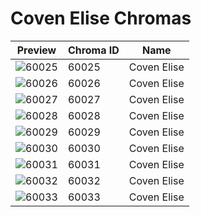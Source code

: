 # Coven Elise Chromas

| Preview | Chroma ID | Name |
|---------|-----------|------|
| ![60025](https://raw.communitydragon.org/latest/plugins/rcp-be-lol-game-data/global/default/v1/champion-chroma-images/60/60025.png) | 60025 | Coven Elise |
| ![60026](https://raw.communitydragon.org/latest/plugins/rcp-be-lol-game-data/global/default/v1/champion-chroma-images/60/60026.png) | 60026 | Coven Elise |
| ![60027](https://raw.communitydragon.org/latest/plugins/rcp-be-lol-game-data/global/default/v1/champion-chroma-images/60/60027.png) | 60027 | Coven Elise |
| ![60028](https://raw.communitydragon.org/latest/plugins/rcp-be-lol-game-data/global/default/v1/champion-chroma-images/60/60028.png) | 60028 | Coven Elise |
| ![60029](https://raw.communitydragon.org/latest/plugins/rcp-be-lol-game-data/global/default/v1/champion-chroma-images/60/60029.png) | 60029 | Coven Elise |
| ![60030](https://raw.communitydragon.org/latest/plugins/rcp-be-lol-game-data/global/default/v1/champion-chroma-images/60/60030.png) | 60030 | Coven Elise |
| ![60031](https://raw.communitydragon.org/latest/plugins/rcp-be-lol-game-data/global/default/v1/champion-chroma-images/60/60031.png) | 60031 | Coven Elise |
| ![60032](https://raw.communitydragon.org/latest/plugins/rcp-be-lol-game-data/global/default/v1/champion-chroma-images/60/60032.png) | 60032 | Coven Elise |
| ![60033](https://raw.communitydragon.org/latest/plugins/rcp-be-lol-game-data/global/default/v1/champion-chroma-images/60/60033.png) | 60033 | Coven Elise |